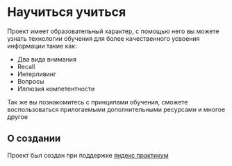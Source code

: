 # Научиться учиться
Проект имеет образовательный характер, с помощью него вы можете узнать технологии обучения  для более качественного усвоения информации такие как:
* Два вида внимания
* Recall
* Интерливинг
* Вопросы
* Иллюзия компетентности

Так же вы познакомитесь с принципами обучения, сможете воспользоваться прилогаемыми дополнительными ресурсами и многое другое 
## О создании 
Проект был создан при поддержке [яндекс практикум](https://practicum.yandex.ru/)
